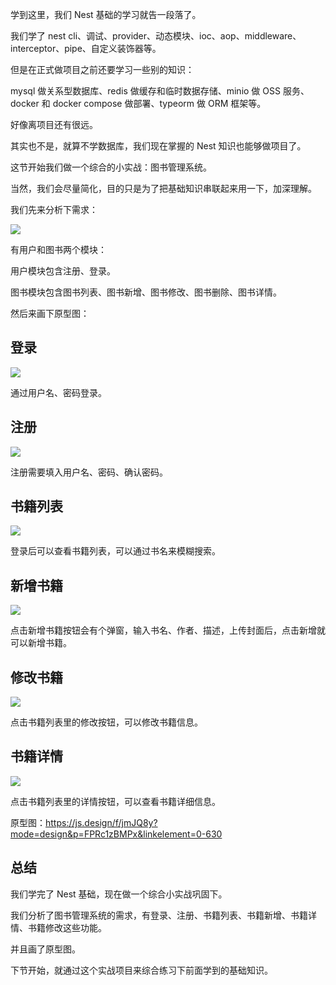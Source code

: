 学到这里，我们 Nest 基础的学习就告一段落了。

我们学了 nest cli、调试、provider、动态模块、ioc、aop、middleware、interceptor、pipe、自定义装饰器等。

但是在正式做项目之前还要学习一些别的知识：

mysql 做关系型数据库、redis 做缓存和临时数据存储、minio 做 OSS 服务、docker 和 docker compose 做部署、typeorm 做 ORM 框架等。

好像离项目还有很远。

其实也不是，就算不学数据库，我们现在掌握的 Nest 知识也能够做项目了。

这节开始我们做一个综合的小实战：图书管理系统。

当然，我们会尽量简化，目的只是为了把基础知识串联起来用一下，加深理解。

我们先来分析下需求：

![](//liushuaiyang.oss-cn-shanghai.aliyuncs.com/nest-docs/image/27-1.png)

有用户和图书两个模块：

用户模块包含注册、登录。

图书模块包含图书列表、图书新增、图书修改、图书删除、图书详情。

然后来画下原型图：

## 登录

![](//liushuaiyang.oss-cn-shanghai.aliyuncs.com/nest-docs/image/27-2.png)

通过用户名、密码登录。

## 注册

![](//liushuaiyang.oss-cn-shanghai.aliyuncs.com/nest-docs/image/27-3.png)

注册需要填入用户名、密码、确认密码。

## 书籍列表

![](//liushuaiyang.oss-cn-shanghai.aliyuncs.com/nest-docs/image/27-4.png)

登录后可以查看书籍列表，可以通过书名来模糊搜索。

## 新增书籍

![](//liushuaiyang.oss-cn-shanghai.aliyuncs.com/nest-docs/image/27-5.png)

点击新增书籍按钮会有个弹窗，输入书名、作者、描述，上传封面后，点击新增就可以新增书籍。

## 修改书籍

![](//liushuaiyang.oss-cn-shanghai.aliyuncs.com/nest-docs/image/27-6.png)

点击书籍列表里的修改按钮，可以修改书籍信息。

## 书籍详情

![](//liushuaiyang.oss-cn-shanghai.aliyuncs.com/nest-docs/image/27-7.png)

点击书籍列表里的详情按钮，可以查看书籍详细信息。

原型图：https://js.design/f/jmJQ8y?mode=design&p=FPRc1zBMPx&linkelement=0-630 

## 总结

我们学完了 Nest 基础，现在做一个综合小实战巩固下。

我们分析了图书管理系统的需求，有登录、注册、书籍列表、书籍新增、书籍详情、书籍修改这些功能。

并且画了原型图。

下节开始，就通过这个实战项目来综合练习下前面学到的基础知识。
